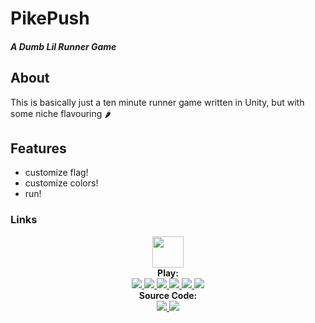 
# PikePush
##### _A Dumb Lil Runner Game_

## About
This is basically just a ten minute runner game written in Unity, but with some niche flavouring 🌶️

## Features
- customize flag!
- customize colors!
- run!

### Links
<p align="center">
    <a href="https://andrewiankidd.github.io/PikePush/">
        <img src="https://img.shields.io/badge/%E2%9A%94%EF%B8%8F%20PikePush-lightblue.svg" height="50" target="_blank" />
    </a>
    <br>
    <strong>Play:</strong>
    <br>
    <a href="https://github.com/andrewiankidd/PikePush/releases/latest/download/WebGL-release.zip">
        <img src="https://img.shields.io/badge/%f0%9f%8c%90%20Browser-cadetblue.svg" />
    </a>
    <a href="https://github.com/andrewiankidd/PikePush/releases/latest/download/Linux-release.zip">
        <img src="https://img.shields.io/badge/Linux-cadetblue.svg?logo=linux" />
    </a>
    <a href="https://github.com/andrewiankidd/PikePush/releases/latest/download/StandaloneWindows64-release.zip">
        <img src="https://img.shields.io/badge/Windows-cadetblue.svg?logo=windows" />
    </a>
    <a href="https://github.com/andrewiankidd/PikePush/releases/latest/download/StandaloneOSX-release.zip">
        <img src="https://img.shields.io/badge/MacOS-cadetblue.svg?logo=macos" />
    </a>
    <a href="https://github.com/andrewiankidd/PikePush/releases/latest/download/Android-release.zip">
        <img src="https://img.shields.io/badge/Android-cadetblue.svg?logo=android" />
    </a>
    <a href="https://github.com/andrewiankidd/PikePush/releases/latest/download/iOS-release.zip">
        <img src="https://img.shields.io/badge/iOS-cadetblue.svg?logo=ios" />
    </a>
    <br>
    <strong>Source Code:</strong>
    <br>
    <a href="https://github.com/andrewiankidd/PikePush">
        <img src="https://img.shields.io/badge/GitHub-cadetblue.svg?logo=gitHub" />
    </a>
    <img src="https://github.com/andrewiankidd/PikePush/raw/master/assets/screencap.gif">
</p>